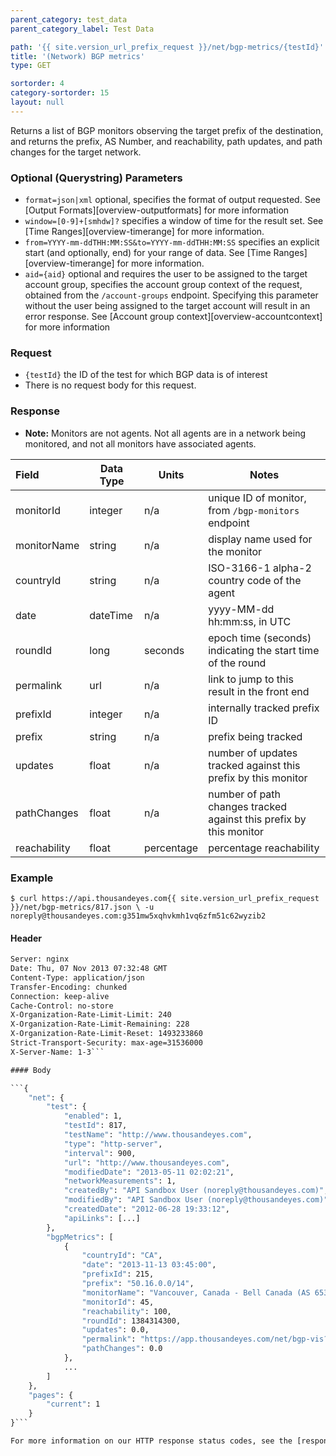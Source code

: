 ```yaml
---
parent_category: test_data
parent_category_label: Test Data

path: '{{ site.version_url_prefix_request }}/net/bgp-metrics/{testId}'
title: '(Network) BGP metrics'
type: GET

sortorder: 4
category-sortorder: 15
layout: null
---
```


Returns a list of BGP monitors observing the target prefix of the destination, and returns the prefix, AS Number, and reachability, path updates, and path changes for the target network.

### Optional (Querystring) Parameters

* `format=json|xml` optional, specifies the format of output requested.  See [Output Formats][overview-outputformats] for more information
* `window=[0-9]+[smhdw]?` specifies a window of time for the result set.  See [Time Ranges][overview-timerange] for more information.
* `from=YYYY-mm-ddTHH:MM:SS&to=YYYY-mm-ddTHH:MM:SS` specifies an explicit start (and optionally, end) for your range of data.  See [Time Ranges][overview-timerange] for more information.
* `aid={aid}` optional and requires the user to be assigned to the target account group, specifies the account group context of the request, obtained from the `/account-groups` endpoint.  Specifying this parameter without the user being assigned to the target account will result in an error response. See [Account group context][overview-accountcontext] for more information

### Request

* `{testId}` the ID of the test for which BGP data is of interest
* There is no request body for this request.

### Response

* **Note:** Monitors are not agents.  Not all agents are in a network being monitored, and not all monitors have associated agents.

Field | Data Type | Units | Notes
:------------|-------------|-------------|-------------|
monitorId | integer | n/a | unique ID of monitor, from `/bgp-monitors` endpoint
monitorName | string | n/a | display name used for the monitor
countryId | string | n/a | ISO-3166-1 alpha-2 country code of the agent
date | dateTime | n/a | yyyy-MM-dd hh:mm:ss, in UTC
roundId | long | seconds | epoch time (seconds) indicating the start time of the round
permalink | url | n/a | link to jump to this result in the front end
prefixId | integer | n/a | internally tracked prefix ID
prefix | string | n/a | prefix being tracked
updates | float | n/a | number of updates tracked against this prefix by this monitor
pathChanges | float | n/a | number of path changes tracked against this prefix by this monitor
reachability | float | percentage | percentage reachability


### Example

`$ curl https://api.thousandeyes.com{{ site.version_url_prefix_request }}/net/bgp-metrics/817.json \
  -u noreply@thousandeyes.com:g351mw5xqhvkmh1vq6zfm51c62wyzib2`

#### Header

```HTTP/1.1 200 OK
Server: nginx
Date: Thu, 07 Nov 2013 07:32:48 GMT
Content-Type: application/json
Transfer-Encoding: chunked
Connection: keep-alive
Cache-Control: no-store
X-Organization-Rate-Limit-Limit: 240
X-Organization-Rate-Limit-Remaining: 228
X-Organization-Rate-Limit-Reset: 1493233860
Strict-Transport-Security: max-age=31536000
X-Server-Name: 1-3```

#### Body

```{
    "net": {
        "test": {
            "enabled": 1,
            "testId": 817,
            "testName": "http://www.thousandeyes.com",
            "type": "http-server",
            "interval": 900,
            "url": "http://www.thousandeyes.com",
            "modifiedDate": "2013-05-11 02:02:21",
            "networkMeasurements": 1,
            "createdBy": "API Sandbox User (noreply@thousandeyes.com)",
            "modifiedBy": "API Sandbox User (noreply@thousandeyes.com)",
            "createdDate": "2012-06-28 19:33:12",
            "apiLinks": [...]
        },
        "bgpMetrics": [
            {
                "countryId": "CA",
                "date": "2013-11-13 03:45:00",
                "prefixId": 215,
                "prefix": "50.16.0.0/14",
                "monitorName": "Vancouver, Canada - Bell Canada (AS 6539)",
                "monitorId": 45,
                "reachability": 100,
                "roundId": 1384314300,
                "updates": 0.0,
                "permalink": "https://app.thousandeyes.com/net/bgp-vis?__a=75&testId=817&roundId=1384314300&prefixId=215",
                "pathChanges": 0.0
            },
            ...
        ]
    },
    "pages": {
        "current": 1
    }
}```

For more information on our HTTP response status codes, see the [response status codes documentation][overview-responsestatuscodes].
